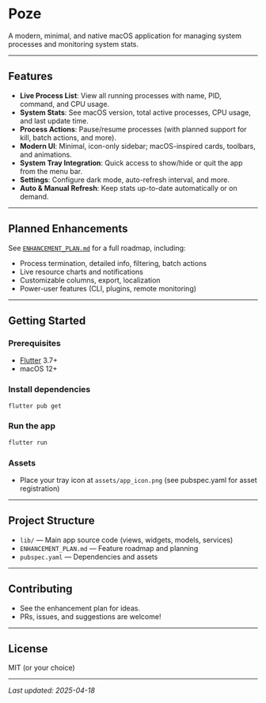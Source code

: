# Poze

A modern, minimal, and native macOS application for managing system processes and monitoring system stats.

---

## Features

- **Live Process List**: View all running processes with name, PID, command, and CPU usage.
- **System Stats**: See macOS version, total active processes, CPU usage, and last update time.
- **Process Actions**: Pause/resume processes (with planned support for kill, batch actions, and more).
- **Modern UI**: Minimal, icon-only sidebar; macOS-inspired cards, toolbars, and animations.
- **System Tray Integration**: Quick access to show/hide or quit the app from the menu bar.
- **Settings**: Configure dark mode, auto-refresh interval, and more.
- **Auto & Manual Refresh**: Keep stats up-to-date automatically or on demand.

---

## Planned Enhancements
See [`ENHANCEMENT_PLAN.md`](ENHANCEMENT_PLAN.md) for a full roadmap, including:
- Process termination, detailed info, filtering, batch actions
- Live resource charts and notifications
- Customizable columns, export, localization
- Power-user features (CLI, plugins, remote monitoring)

---

## Getting Started

### Prerequisites
- [Flutter](https://flutter.dev/) 3.7+
- macOS 12+

### Install dependencies
```sh
flutter pub get
```

### Run the app
```sh
flutter run
```

### Assets
- Place your tray icon at `assets/app_icon.png` (see pubspec.yaml for asset registration)

---

## Project Structure
- `lib/` — Main app source code (views, widgets, models, services)
- `ENHANCEMENT_PLAN.md` — Feature roadmap and planning
- `pubspec.yaml` — Dependencies and assets

---

## Contributing
- See the enhancement plan for ideas.
- PRs, issues, and suggestions are welcome!

---

## License
MIT (or your choice)

---

_Last updated: 2025-04-18_
